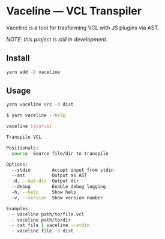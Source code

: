 # Vaceline — VCL Transpiler

Vaceline is a tool for trasforming VCL with JS plugins via AST.

*NOTE: this project is still in development.*


## Install

```sh
yarn add -D vaceline
```


## Usage

```sh
yarn vaceline src -d dist
```

```sh
$ yarn vaceline --help

vaceline [source]

Transpile VCL

Positionals:
  source  Source file/dir to transpile                                  [string]

Options:
  --stdin        Accept input from stdin                               [boolean]
  --ast          Output as AST                                         [boolean]
  -d, --out-dir  Output dir                                             [string]
  --debug        Enable debug logging                                  [boolean]
  -h, --help     Show help                                             [boolean]
  -v, --version  Show version number                                   [boolean]

Examples:
  - vaceline path/to/file.vcl
  - vaceline path/to/dir
  - cat file | vaceline --stdin
  - vaceline file -d dist
